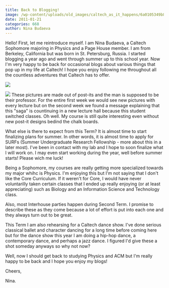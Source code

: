 ```yaml
---
title: Back to Blogging!
image: /wp-content/uploads/old_images/caltech_as_it_happens/6a0105349b8251970b0148c7cce47d970c.jpg
date: 2011-01-21
categories: 668
author: Nina Budaeva
---
```



Hello! First, let me reintroduce myself. I am Nina Budaeva, a Caltech Sophomore majoring in Physics and a Page House member. I am from Berkeley, California but was born in St. Petersburg, Russia. I started blogging a year ago and went through summer up to this school year. Now I'm very happy to be back for occasional blogs about various things that pop up in my life at Caltech! I hope you enjoy following me throughout all the countless adventures that Caltech has to offer.


![](/old_images/caltech_as_it_happens/6a0105349b8251970b0147e1c3d3aa970b.jpg)


![](/old_images/caltech_as_it_happens/6a0105349b8251970b0148c7ccef2a970c.jpg)
These pictures are made out of post-its and the man is supposed to be their professor. For the entire first week we would see new pictures with every lecture but on the second week we found a message explaining that this "saga" is countinuing in a new lecture hall because this student switched classes. Oh well. My course is still quite interesting even without new post-it designs bedind the chalk boards.

What else is there to expect from this Term? It is almost time to start finalizing plans for summer. In other words, it is almost time to apply for SURFs (Summer Undergraduate Research Fellowship - more about this in a later most). I've been in contact with my lab and I hope to soon finalize what I will work on. I may even start working during the year, well before summer starts! Please wich me luck!

Being a Sophomore, my courses are really getting more specialized towards my major whihc is Physics. I'm enjoying this but I'm not saying that I don't like the Core Curriculum. If it weren't for Core, I would have never voluntarilly taken certain classes that I ended up really enjoying (or at least appreciating) such as Biology and an Information Science and Technology class.

Also, most Interhouse parties happen during Second Term. I promise to describe these as they come because a lot of effort is put into each one and they always turn out to be great.

This Term I am also rehearsing for a Caltech dance show. I've done serious classical ballet and character dancing for a long time before coming here but for the dance show this year I am doing a hip-hop dance, a contemporary dance, and perhaps a jazz dance. I figured I'd give these a shot someday anyways so why not now?

Well, now I should get back to studying Physics and ACM but I'm really happy to be back and I hope you enjoy my blogs!

Cheers,

Nina.

